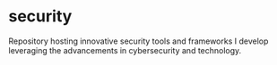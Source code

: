 # security
Repository hosting innovative security tools and frameworks I develop leveraging the advancements in cybersecurity and technology.
